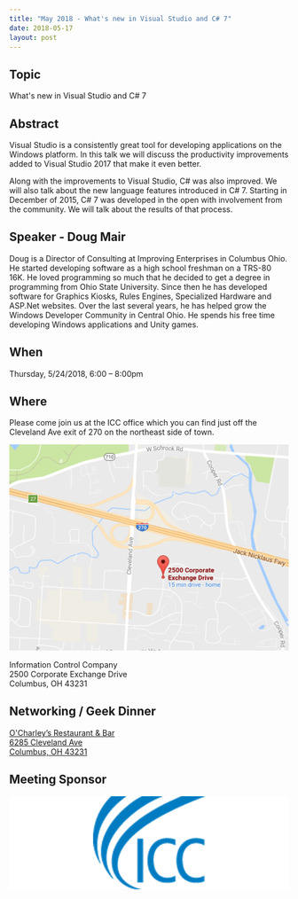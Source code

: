 ```yaml
---
title: "May 2018 - What's new in Visual Studio and C# 7"
date: 2018-05-17
layout: post
---
```


## Topic

What's new in Visual Studio and C# 7

## Abstract

Visual Studio is a consistently great tool for developing applications on the Windows platform. In this talk we will discuss the productivity improvements added to Visual Studio 2017 that make it even better.

Along with the improvements to Visual Studio, C# was also improved. We will also talk about the new language features introduced in C# 7. Starting in December of 2015, C# 7 was developed in the open with involvement from the community. We will talk about the results of that process.

## Speaker - Doug Mair

Doug is a Director of Consulting at Improving Enterprises in Columbus Ohio.  He started developing software as a high school freshman on a TRS-80 16K.  He loved programming so much that he decided to get a degree in programming from Ohio State University.  Since then he has developed software for Graphics Kiosks, Rules Engines, Specialized Hardware and ASP.Net websites.  Over the last several years, he has helped grow the Windows Developer Community in Central Ohio.  He spends his free time developing Windows applications and Unity games.

## When

Thursday, 5/24/2018, 6:00 – 8:00pm

## Where

Please come join us at the ICC office which you can find just off the Cleveland Ave exit of 270 on the northeast side of town.

<a href="https://www.google.com/maps/place/2500+Corporate+Exchange+Dr,+Columbus,+OH+43231/"><img src="/images/maps/icc.png" alt="Google Map of 2500 Corporate Exchange Dr, Columbus, OH 43231"></a>

Information Control Company<br/>
2500 Corporate Exchange Drive<br/>
Columbus, OH 43231

## Networking / Geek Dinner

<a href="http://www.ocharleys.com/">O'Charley’s Restaurant & Bar</a><br/>
<a href="https://goo.gl/maps/dV27myYuraR2">6285 Cleveland Ave</a><br/>
<a href="https://goo.gl/maps/dV27myYuraR2">Columbus, OH 43231</a>

## Meeting Sponsor

[![ICC](/images/sponsors/icc_large.png)](https://www.icctechnology.com/)
